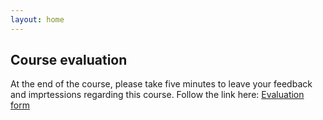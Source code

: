 ```yaml
---
layout: home
---
```


## Course evaluation 
 
At the end of the course, please take five minutes to leave your feedback and imprtessions regarding this course.
Follow the link here: [Evaluation form](https://docs.google.com/forms/d/e/1FAIpQLSemI_7B5dAMQeC0l59wxr9OUoSc3rZXB_Kf4SOVA0Xxko7pVA/viewform?usp=sharing)